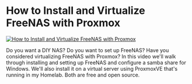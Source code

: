 # How to Install and Virtualize FreeNAS with Proxmox

[![How to Install and Virtualize FreeNAS with Proxmox](http://img.youtube.com/vi/iva4DmOmSTc/0.jpg)](https://www.youtube.com/watch?v=iva4DmOmSTc "How to Install and Virtualize FreeNAS with Proxmox")


Do you want a DIY NAS?  Do you want to set up FreeNAS?  Have you considered virtualizing FreeNAS with Proxmox?   In this video we'll walk through installing and setting up FreeNAS and configure a samba share for Windows.  We'll also install it on a virtual server using ProxmoxVE that's running in my Homelab.  Both are free and open source.
